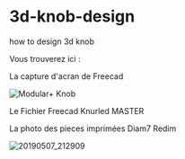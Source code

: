 # 3d-knob-design
how to design 3d knob

Vous trouverez ici :

La capture d'acran de Freecad

![Modular+ Knob](https://github.com/dubhalley/3d-knob-design/assets/5200123/ed52e6e1-5bc4-48bb-a460-40b4ff8dc638)

Le Fichier Freecad Knurled MASTER

La photo des pieces imprimées Diam7 Redim

![20190507_212909](https://github.com/dubhalley/3d-knob-design/assets/5200123/810c4da8-4ab1-4082-bf78-2f62964086f6)
